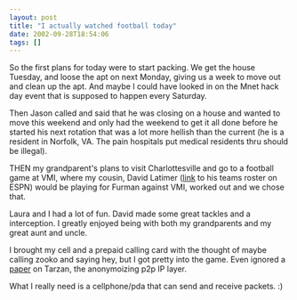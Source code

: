 ```yaml
---
layout: post
title: "I actually watched football today"
date: 2002-09-28T18:54:06
tags: []
---
```


So the first plans for today were to start packing. We get the house Tuesday, and loose the apt on next Monday, giving us a week to move out and clean up the apt. And maybe I could have looked in on the Mnet hack day event that is supposed to happen every Saturday.

Then Jason called and said that he was closing on a house and wanted to move this weekend and only had the weekend to get it all done before he started his next rotation that was a lot more hellish than the current (he is a resident in Norfolk, VA. The pain hospitals put medical residents thru should be illegal).

THEN my grandparent's plans to visit Charlottesville and go to a football game at VMI, where my cousin, David Latimer ([link][1] to his teams roster on ESPN) would be playing for Furman against VMI, worked out and we chose that.

Laura and I had a lot of fun. David made some great tackles and a interception. I greatly enjoyed being with both my grandparents and my great aunt and uncle.

I brought my cell and a prepaid calling card with the thought of maybe calling zooko and saying hey, but I got pretty into the game. Even ignored a [paper][2] on Tarzan, the anonymoizing p2p IP layer.

What I really need is a cellphone/pda that can send and receive packets. :)

   [1]: http://college.espn.go.com/ncf/roster?teamId=231
   [2]: http://www.pdos.lcs.mit.edu/tarzan/docs/tarzan-ccs02.pdf
